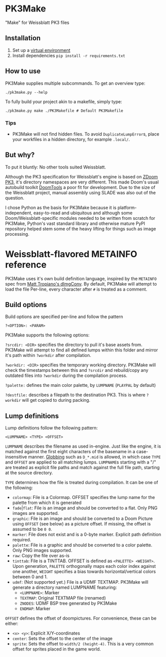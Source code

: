 # PK3Make

"Make" for Weissblatt PK3 files

## Installation

1. Set up a [virtual environment](https://docs.python.org/3/library/venv.html)
2. Install dependencies `pip install -r requirements.txt`

## How to use

PK3Make supplies multiple subcommands. To get an overview type:

    ./pk3make.py --help

To fully build your project akin to a makefile, simply type:

    ./pk3make.py make ./PK3Makefile # Default PK3Makefile

### Tips

- PK3Make will not find hidden files. To avoid `DuplicateLumpError`s, place
  your workfiles in a hidden directory, for example `.local/`.


## But why?

To put it bluntly: No other tools suited Weissblatt.

Although the PK3 specification for Weissblatt's engine is based on
[ZDoom PK3](https://zdoom.org/wiki/Using_ZIPs_as_WAD_replacement),
it's directory namespaces are very different. This made Doom's usual
autobuild toolkit [DoomTools](https://mtrop.github.io/DoomTools/) a
poor fit for development. Due to the size of the Weissblatt project, manual
assembly using SLADE was also out of the question.

I chose Python as the basis for PK3Make because it is platform-independent,
easy-to-read and ubiquitous and although some Doom/Weissblatt-specific
modules needed to be written from scratch for PK3Make, Python's vast
standard library and otherwise mature PyPI repository helped stem some
of the heavy lifting for things such as image processing.

# Weissblatt-flavored METAINFO reference

PK3Make uses it's own build definition language, inspired by the
`METAINFO` spec from
[Matt Tropiano's dImgConv](https://mtrop.github.io/DoomTools/dimgconv.html).
By default, PK3Make will attempt to load the file
Per-line, every character after `#` is treated as a comment.

## Build options

Build options are specified per-line and follow the pattern

    ?<OPTION>: <PARAM>

PK3Make supports the following options:

`?srcdir: <DIR>` specifies the directory to pull it's base assets from.
PK3Make will attempt to find all defined lumps within this folder and
mirror it's path within `?workdir` after compilation.

`?workdir: <DIR>` specifies the temporary working directory. PK3Make will
check the timestamps between this and `?srcdir` and rebuild/copy any
outdated files into `?workdir` during the compilation process.

`?palette:` defines the main color palette, by `LUMPNAME` (`PLAYPAL` by default)

`?destfile:` describes a filepath to the destination PK3. This is where
`?workdir` will get copied to during packing.


## Lump definitions

Lump definitions follow the following pattern:

    <LUMPNAME> <TYPE> <OFFSET>

`LUMPNAME` describes the filename as used in-engine. Just like the engine,
it is matched against the first eight characters of the basename in a
case-insensitive manner.  [Globbing] such as `D_*.mid` is allowed, in which
case `TYPE` and `OFFSET` are applied to all matching lumps.  `LUMPNAME`s
starting with a "/" are treated as explicit file paths and match against
the full file path, starting at the source directory.

[Globbing]: <https://en.wikipedia.org/wiki/Glob_(programming)>

`TYPE` determines how the file is treated during compilation. It can be one
of the following:

- `colormap`: File is a Colormap. OFFSET specifies the lump name for the palette from which it is generated
- `fade`|`flat`: File is an image and should be converted to a flat. Only PNG images are supported.
- `graphic`: File is an image and should be converted to a Doom Picture using `OFFSET` (see below) as a picture offset. If missing, the offset is assumed to be `0 0`.
- `marker`: File does not exist and is a 0-byte marker. Explicit path definition required.
- `palette`: File is a graphic and should be converted to a color palette. Only PNG images supported.
- `raw`: Copy the file over as-is
- `tinttab`: File is a TINTTAB. OFFSET is defined as `<PALETTE> <WEIGHT>`. Upon generation, `PALETTE` orthogonally maps each color index against one another, `WEIGHT` specifies a bias towards horizontal/vertical colors between 0 and 1.
- `udmf`: (Not supported yet.) File is a UDMF TEXTMAP. PK3Make will generate a directory named LUMPNAME featuring:
  - `<LUMPNAME>`: Marker
  - `TEXTMAP`: Original TEXTMAP file (renamed)
  - `ZNODES`: UDMF BSP tree generated by PK3Make
  - `ENDMAP`: Marker

`OFFSET` defines the offset of doompictures. For convenience, these can be either:

- `<x> <y>`: Explicit X/Y-coordinates
- `center`: Sets the offset to the center of the image
- `sprite`: Sets the offset to `width/2 (height-4)`. This is a very common
  offset for sprites placed in the game world.
